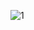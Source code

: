 ![1](https://github.com/Nikhil235/HTML-CSS-Project/assets/38100361/c45fe636-8c2c-4159-a172-f470841c3745)
